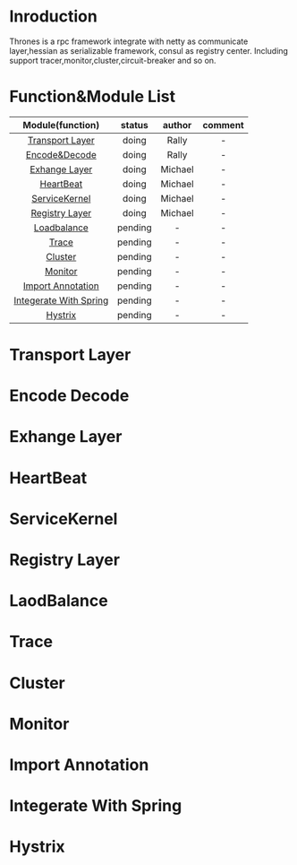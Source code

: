 # Inroduction
Thrones is a rpc framework integrate with netty as communicate layer,hessian as serializable framework,
consul as registry center. Including support tracer,monitor,cluster,circuit-breaker and so on.

# Function&Module List

| Module(function)                        |    status     |  author   | comment |
|                :----:                   |    :----:     |  :----:   | :----:  |
| [Transport Layer](#transport-layer)                         |    doing      |   Rally   |    -    |
| [Encode&Decode](#encode-decode)                   |    doing      |   Rally   |    -    |
| [Exhange Layer](#exhange-layer)                      |    doing      |  Michael  |    -    |
| [HeartBeat](#heartbeat)                           |    doing      |  Michael  |    -    |
| [ServiceKernel](#servicekernel)                     |    doing      |  Michael  |    -    |
| [Registry Layer](#registry-layer)                   |    doing      |  Michael  |    -    |
| [Loadbalance](#laodbalance)                             |    pending    |     -     |    -    |
| [Trace](#trace)                             |    pending    |     -     |    -    |
| [Cluster](#cluster)                                  |    pending    |     -     |    -    |
| [Monitor](#monitor)                                  |    pending    |     -     |    -    |
| [Import Annotation](#import-annotation)               |    pending    |     -     |    -    |
| [Integerate With Spring](#integerate-with-spring)                    |    pending    |     -     |    -    |
| [Hystrix](#hystrix)         |    pending    |     -     |    -    |

# Transport Layer


# Encode Decode


# Exhange Layer


# HeartBeat 


# ServiceKernel


# Registry Layer


# LaodBalance


# Trace


# Cluster


# Monitor


# Import Annotation


# Integerate With Spring


# Hystrix






